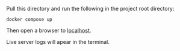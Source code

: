Pull this directory and run the following in the project root directory:
```
docker compose up
```

Then open a browser to [localhost](localhost).

Live server logs will apear in the terminal.
